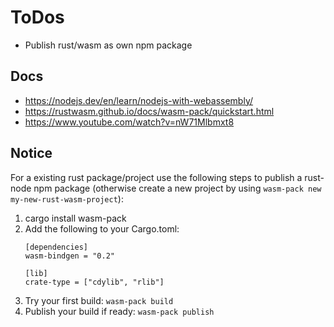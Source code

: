 # ToDos
- Publish rust/wasm as own npm package

## Docs
- https://nodejs.dev/en/learn/nodejs-with-webassembly/
- https://rustwasm.github.io/docs/wasm-pack/quickstart.html
- https://www.youtube.com/watch?v=nW71Mlbmxt8

## Notice
For a existing rust package/project use the following steps to publish a rust-node npm package (otherwise create a new project by using `wasm-pack new my-new-rust-wasm-project`): 

1. cargo install wasm-pack
2. Add the following to your Cargo.toml: 
    ```
    [dependencies]
    wasm-bindgen = "0.2"

    [lib]
    crate-type = ["cdylib", "rlib"]
    ```
3. Try your first build: `wasm-pack build`
4. Publish your build if ready: `wasm-pack publish`
